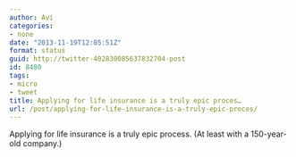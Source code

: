 ```yaml
---
author: Avi
categories:
- none
date: "2013-11-19T12:05:51Z"
format: status
guid: http://twitter-402830085637832704-post
id: 8480
tags:
- micro
- tweet
title: Applying for life insurance is a truly epic proces…
url: /post/applying-for-life-insurance-is-a-truly-epic-proces/
---
```

Applying for life insurance is a truly epic process. (At least with a 150-year-old company.)